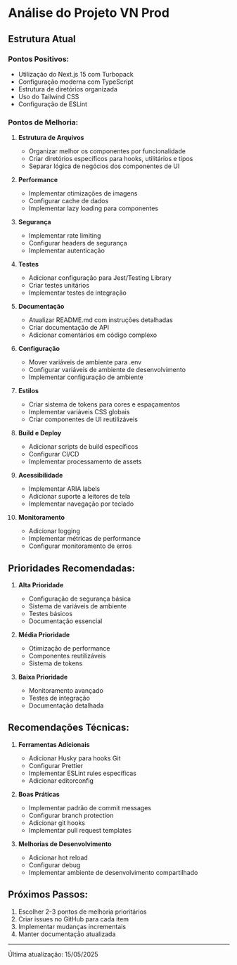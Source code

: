 # Análise do Projeto VN Prod

## Estrutura Atual

### Pontos Positivos:
- Utilização do Next.js 15 com Turbopack
- Configuração moderna com TypeScript
- Estrutura de diretórios organizada
- Uso do Tailwind CSS
- Configuração de ESLint

### Pontos de Melhoria:

1. **Estrutura de Arquivos**
   - Organizar melhor os componentes por funcionalidade
   - Criar diretórios específicos para hooks, utilitários e tipos
   - Separar lógica de negócios dos componentes de UI

2. **Performance**
   - Implementar otimizações de imagens
   - Configurar cache de dados
   - Implementar lazy loading para componentes

3. **Segurança**
   - Implementar rate limiting
   - Configurar headers de segurança
   - Implementar autenticação

4. **Testes**
   - Adicionar configuração para Jest/Testing Library
   - Criar testes unitários
   - Implementar testes de integração

5. **Documentação**
   - Atualizar README.md com instruções detalhadas
   - Criar documentação de API
   - Adicionar comentários em código complexo

6. **Configuração**
   - Mover variáveis de ambiente para .env
   - Configurar variáveis de ambiente de desenvolvimento
   - Implementar configuração de ambiente

7. **Estilos**
   - Criar sistema de tokens para cores e espaçamentos
   - Implementar variáveis CSS globais
   - Criar componentes de UI reutilizáveis

8. **Build e Deploy**
   - Adicionar scripts de build específicos
   - Configurar CI/CD
   - Implementar processamento de assets

9. **Acessibilidade**
   - Implementar ARIA labels
   - Adicionar suporte a leitores de tela
   - Implementar navegação por teclado

10. **Monitoramento**
    - Adicionar logging
    - Implementar métricas de performance
    - Configurar monitoramento de erros

## Prioridades Recomendadas:

1. **Alta Prioridade**
   - Configuração de segurança básica
   - Sistema de variáveis de ambiente
   - Testes básicos
   - Documentação essencial

2. **Média Prioridade**
   - Otimização de performance
   - Componentes reutilizáveis
   - Sistema de tokens

3. **Baixa Prioridade**
   - Monitoramento avançado
   - Testes de integração
   - Documentação detalhada

## Recomendações Técnicas:

1. **Ferramentas Adicionais**
   - Adicionar Husky para hooks Git
   - Configurar Prettier
   - Implementar ESLint rules específicas
   - Adicionar editorconfig

2. **Boas Práticas**
   - Implementar padrão de commit messages
   - Configurar branch protection
   - Adicionar git hooks
   - Implementar pull request templates

3. **Melhorias de Desenvolvimento**
   - Adicionar hot reload
   - Configurar debug
   - Implementar ambiente de desenvolvimento compartilhado

## Próximos Passos:

1. Escolher 2-3 pontos de melhoria prioritários
2. Criar issues no GitHub para cada item
3. Implementar mudanças incrementais
4. Manter documentação atualizada

---

Última atualização: 15/05/2025
